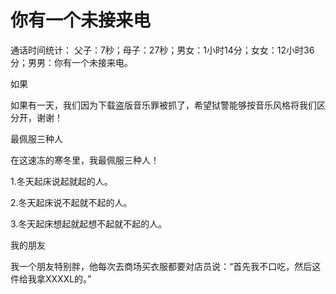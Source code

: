 # 你有一个未接来电

通话时间统计： 父子：7秒；母子：27秒；男女：1小时14分；女女：12小时36分；男男：你有一个未接来电。 

如果 

如果有一天，我们因为下载盗版音乐罪被抓了，希望狱警能够按音乐风格将我们区分开，谢谢！ 

最佩服三种人 

在这速冻的寒冬里，我最佩服三种人！ 

1.冬天起床说起就起的人。 

2.冬天起床说不起就不起的人。 

3.冬天起床想起就起想不起就不起的人。 

我的朋友 

我一个朋友特别胖，他每次去商场买衣服都要对店员说：“首先我不口吃，然后这件给我拿XXXXL的。”